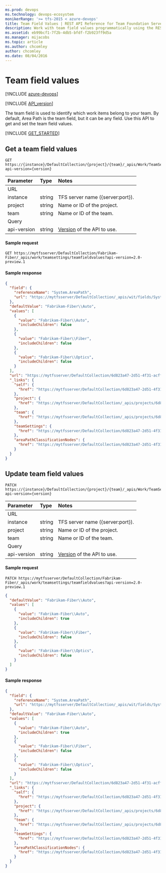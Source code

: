 ```yaml
---
ms.prod: devops
ms.technology: devops-ecosystem
monikerRange: '>= tfs-2015 < azure-devops'
title: Team Field Values | REST API Reference for Team Foundation Server
description: Work with team field values programmatically using the REST APIs for Team Foundation Server.
ms.assetid: eb99bcf1-7f2b-4db5-bfdf-f2b923ff9d5a
ms.manager: mijacobs
ms.topic: article
ms.author: chcomley
author: chcomley
ms.date: 08/04/2016
---
```


# Team field values

[!INCLUDE [azure-devops](../_data/azure-devops-message.md)]

[!INCLUDE [API_version](../_data/version2-preview1.md)]

The team field is used to identify which work items belong to your team. By default, Area Path is the team field, but it can be any field. Use this API to get and set the team field values.

[!INCLUDE [GET_STARTED](../_data/get-started.md)]

## Get a team field values
<a id="GetTeamFieldValues"></a>

```no-highlight
GET https://{instance}/DefaultCollection/{project}/{team}/_apis/Work/TeamSettings/TeamFieldValues?api-version={version}
```

| Parameter  | Type     | Notes
|:-----------|:---------|:-----------------------------------------------------
| URL
| instance   | string   | TFS server name ({server:port}).
| project    | string   | Name or ID of the project.
| team       | string   | Name or ID of the team. 
| Query
| api-version| string   | [Version](../../concepts/rest-api-versioning.md) of the API to use.

#### Sample request

```
GET https://mytfsserver/DefaultCollection/Fabrikam-Fiber/_apis/work/teamsettings/teamfieldvalues?api-version=2.0-preview.1
```

#### Sample response

```json
{
  "field": {
    "referenceName": "System.AreaPath",
    "url": "https://mytfsserver/DefaultCollection/_apis/wit/fields/System.AreaPath"
  },
  "defaultValue": "Fabrikam-Fiber\\Auto",
  "values": [
    {
      "value": "Fabrikam-Fiber\\Auto",
      "includeChildren": false
    },
    {
      "value": "Fabrikam-Fiber\\Fiber",
      "includeChildren": false
    },
    {
      "value": "Fabrikam-Fiber\\Optics",
      "includeChildren": false
    }
  ],
  "url": "https://mytfsserver/DefaultCollection/6d823a47-2d51-4f31-acff-74927f88ee1e/748b18b6-4b3c-425a-bcae-ff9b3e703012/_apis/work/teamsettings/teamfieldvalues",
  "_links": {
    "self": {
      "href": "https://mytfsserver/DefaultCollection/6d823a47-2d51-4f31-acff-74927f88ee1e/748b18b6-4b3c-425a-bcae-ff9b3e703012/_apis/work/teamsettings/teamfieldvalues"
    },
    "project": {
      "href": "https://mytfsserver/DefaultCollection/_apis/projects/6d823a47-2d51-4f31-acff-74927f88ee1e"
    },
    "team": {
      "href": "https://mytfsserver/DefaultCollection/_apis/projects/6d823a47-2d51-4f31-acff-74927f88ee1e/teams/748b18b6-4b3c-425a-bcae-ff9b3e703012"
    },
    "teamSettings": {
      "href": "https://mytfsserver/DefaultCollection/6d823a47-2d51-4f31-acff-74927f88ee1e/748b18b6-4b3c-425a-bcae-ff9b3e703012/_apis/work/teamsettings"
    },
    "areaPathClassificationNodes": {
      "href": "https://mytfsserver/DefaultCollection/6d823a47-2d51-4f31-acff-74927f88ee1e/_apis/wit/classificationNodes/Areas"
    }
  }
}
```


## Update team field values
<a id="UpdateTeamFieldValues"></a>

```no-highlight
PATCH https://{instance}/DefaultCollection/{project}/{team}/_apis/Work/TeamSettings/TeamFieldValues?api-version={version}
```

| Parameter  | Type     | Notes
|:-----------|:---------|:-----------------------------------------------------
| URL
| instance   | string   | TFS server name ({server:port}).
| project    | string   | Name or ID of the project.
| team       | string   | Name or ID of the team. 
| Query
| api-version| string   | [Version](../../concepts/rest-api-versioning.md) of the API to use.

#### Sample request

```
PATCH https://mytfsserver/DefaultCollection/Fabrikam-Fiber/_apis/work/teamsettings/teamfieldvalues?api-version=2.0-preview.1
```
```json
{
  "defaultValue": "Fabrikam-Fiber\\Auto",
  "values": [
    {
      "value": "Fabrikam-Fiber\\Auto",
      "includeChildren": true
    },
    {
      "value": "Fabrikam-Fiber\\Fiber",
      "includeChildren": false
    },
    {
      "value": "Fabrikam-Fiber\\Optics",
      "includeChildren": false
    }
  ]
}
```

#### Sample response

```json
{
  "field": {
    "referenceName": "System.AreaPath",
    "url": "https://mytfsserver/DefaultCollection/_apis/wit/fields/System.AreaPath"
  },
  "defaultValue": "Fabrikam-Fiber\\Auto",
  "values": [
    {
      "value": "Fabrikam-Fiber\\Auto",
      "includeChildren": true
    },
    {
      "value": "Fabrikam-Fiber\\Fiber",
      "includeChildren": false
    },
    {
      "value": "Fabrikam-Fiber\\Optics",
      "includeChildren": false
    }
  ],
  "url": "https://mytfsserver/DefaultCollection/6d823a47-2d51-4f31-acff-74927f88ee1e/748b18b6-4b3c-425a-bcae-ff9b3e703012/_apis/work/teamsettings/teamfieldvalues",
  "_links": {
    "self": {
      "href": "https://mytfsserver/DefaultCollection/6d823a47-2d51-4f31-acff-74927f88ee1e/748b18b6-4b3c-425a-bcae-ff9b3e703012/_apis/work/teamsettings/teamfieldvalues"
    },
    "project": {
      "href": "https://mytfsserver/DefaultCollection/_apis/projects/6d823a47-2d51-4f31-acff-74927f88ee1e"
    },
    "team": {
      "href": "https://mytfsserver/DefaultCollection/_apis/projects/6d823a47-2d51-4f31-acff-74927f88ee1e/teams/748b18b6-4b3c-425a-bcae-ff9b3e703012"
    },
    "teamSettings": {
      "href": "https://mytfsserver/DefaultCollection/6d823a47-2d51-4f31-acff-74927f88ee1e/748b18b6-4b3c-425a-bcae-ff9b3e703012/_apis/work/teamsettings"
    },
    "areaPathClassificationNodes": {
      "href": "https://mytfsserver/DefaultCollection/6d823a47-2d51-4f31-acff-74927f88ee1e/_apis/wit/classificationNodes/Areas"
    }
  }
}
```
